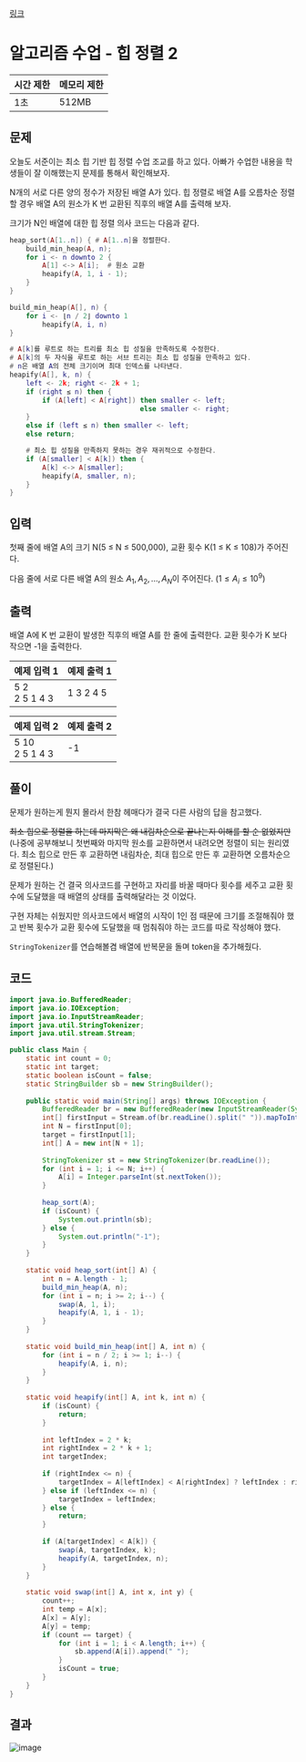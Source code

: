 [링크](https://www.acmicpc.net/problem/24174)
# 알고리즘 수업 - 힙 정렬 2
|시간 제한|메모리 제한|
|---|---|
|1초|512MB|

## 문제
오늘도 서준이는 최소 힙 기반 힙 정렬 수업 조교를 하고 있다. 아빠가 수업한 내용을 학생들이 잘 이해했는지 문제를 통해서 확인해보자.

N개의 서로 다른 양의 정수가 저장된 배열 A가 있다. 힙 정렬로 배열 A를 오름차순 정렬할 경우 배열 A의 원소가 K 번 교환된 직후의 배열 A를 출력해 보자.

크기가 N인 배열에 대한 힙 정렬 의사 코드는 다음과 같다.

```lua
heap_sort(A[1..n]) { # A[1..n]을 정렬한다.
    build_min_heap(A, n);
    for i <- n downto 2 {
        A[1] <-> A[i];  # 원소 교환
        heapify(A, 1, i - 1);
    }
}

build_min_heap(A[], n) {
    for i <- ⌊n / 2⌋ downto 1
        heapify(A, i, n)
}

# A[k]를 루트로 하는 트리를 최소 힙 성질을 만족하도록 수정한다.
# A[k]의 두 자식을 루트로 하는 서브 트리는 최소 힙 성질을 만족하고 있다.
# n은 배열 A의 전체 크기이며 최대 인덱스를 나타낸다.
heapify(A[], k, n) {
    left <- 2k; right <- 2k + 1;
    if (right ≤ n) then {
        if (A[left] < A[right]) then smaller <- left;
                                else smaller <- right;
    }
    else if (left ≤ n) then smaller <- left;
    else return;

    # 최소 힙 성질을 만족하지 못하는 경우 재귀적으로 수정한다.
    if (A[smaller] < A[k]) then {
        A[k] <-> A[smaller];
        heapify(A, smaller, n);
    }
}
```

## 입력
첫째 줄에 배열 A의 크기 N(5 ≤ N ≤ 500,000), 교환 횟수 K(1 ≤ K ≤ 108)가 주어진다.

다음 줄에 서로 다른 배열 A의 원소 $A_1, A_2, ..., A_N$이 주어진다. $(1 ≤ A_i ≤ 10^9)$

## 출력
배열 A에 K 번 교환이 발생한 직후의 배열 A를 한 줄에 출력한다. 교환 횟수가 K 보다 작으면 -1을 출력한다.

|예제 입력 1|예제 출력 1|
|---|---|
5 2<br>2 5 1 4 3|1 3 2 4 5|

|예제 입력 2|예제 출력 2|
|---|---|
5 10<br>2 5 1 4 3|-1|

## 풀이
문제가 원하는게 뭔지 몰라서 한참 헤매다가 결국 다른 사람의 답을 참고했다.

~~최소 힙으로 정렬을 하는데 마지막은 왜 내림차순으로 끝나는지 이해를 할 순 없었지만~~
(나중에 공부해보니 첫번째와 마지막 원소를 교환하면서 내려오면 정렬이 되는 원리였다. 최소 힙으로 만든 후 교환하면 내림차순, 최대 힙으로 만든 후 교환하면 오름차순으로 정렬된다.)

문제가 원하는 건 결국 의사코드를 구현하고 자리를 바꿀 때마다 횟수를 세주고 교환 횟수에 도달했을 때 배열의 상태를 출력해달라는 것 이었다.

구현 자체는 쉬웠지만 의사코드에서 배열의 시작이 1인 점 때문에 크기를 조절해줘야 했고 반복 횟수가 교환 횟수에 도달했을 때 멈춰줘야 하는 코드를 따로 작성해야 했다.

```StringTokenizer```를 연습해볼겸 배열에 반복문을 돌며 token을 추가해줬다.

## 코드
```java
import java.io.BufferedReader;
import java.io.IOException;
import java.io.InputStreamReader;
import java.util.StringTokenizer;
import java.util.stream.Stream;

public class Main {
    static int count = 0;
    static int target;
    static boolean isCount = false;
    static StringBuilder sb = new StringBuilder();
    
    public static void main(String[] args) throws IOException {
        BufferedReader br = new BufferedReader(new InputStreamReader(System.in));
        int[] firstInput = Stream.of(br.readLine().split(" ")).mapToInt(Integer::parseInt).toArray();
        int N = firstInput[0];
        target = firstInput[1];
        int[] A = new int[N + 1];
        
        StringTokenizer st = new StringTokenizer(br.readLine());
        for (int i = 1; i <= N; i++) {
            A[i] = Integer.parseInt(st.nextToken());
        }
        
        heap_sort(A);
        if (isCount) {
            System.out.println(sb);
        } else {
            System.out.println("-1");
        }
    }
    
    static void heap_sort(int[] A) {
        int n = A.length - 1;
        build_min_heap(A, n);
        for (int i = n; i >= 2; i--) {
            swap(A, 1, i);
            heapify(A, 1, i - 1);
        }
    }
    
    static void build_min_heap(int[] A, int n) {
        for (int i = n / 2; i >= 1; i--) {
            heapify(A, i, n);
        }
    }
    
    static void heapify(int[] A, int k, int n) {
        if (isCount) {
            return;
        }
        
        int leftIndex = 2 * k;
        int rightIndex = 2 * k + 1;
        int targetIndex;
        
        if (rightIndex <= n) {
            targetIndex = A[leftIndex] < A[rightIndex] ? leftIndex : rightIndex;
        } else if (leftIndex <= n) {
            targetIndex = leftIndex;
        } else {
            return;
        }
        
        if (A[targetIndex] < A[k]) {
            swap(A, targetIndex, k);
            heapify(A, targetIndex, n);
        }
    }
    
    static void swap(int[] A, int x, int y) {
        count++;
        int temp = A[x];
        A[x] = A[y];
        A[y] = temp;
        if (count == target) {
            for (int i = 1; i < A.length; i++) {
                sb.append(A[i]).append(" ");
            }
            isCount = true;
        }
    }
}
```

## 결과
![image](https://github.com/Goldbar97/Study/assets/100333239/585b4b78-2407-46fb-b776-bc7807c960ae)
